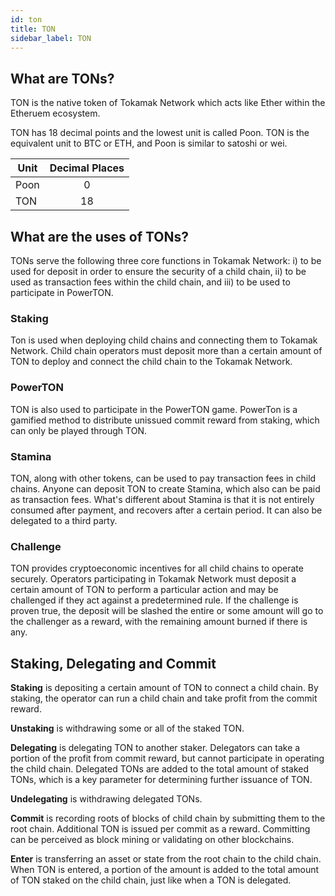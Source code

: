 ```yaml
---
id: ton
title: TON
sidebar_label: TON
---
```


## What are TONs?
TON is the native token of Tokamak Network which acts like Ether within the Etheruem ecosystem.

TON has 18 decimal points and the lowest unit is called Poon. TON is the equivalent unit to BTC or ETH, and Poon is similar to satoshi or wei.


| Unit | Decimal Places |
| ---- |:--------------:|
| Poon |       0        |
| TON  |       18       |


## What are the uses of TONs?
TONs serve the following three core functions in Tokamak Network: i) to be used for deposit in order to ensure the security of a child chain, ii) to be used as transaction fees within the child chain, and iii) to be used to participate in PowerTON.


### Staking
Ton is used when deploying child chains and connecting them to Tokamak Network. Child chain operators must deposit more than a certain amount of TON to deploy and connect the child chain to the Tokamak Network.

### PowerTON
TON is also used to participate in the PowerTON game. PowerTon is a gamified method to distribute unissued commit reward from staking, which can only be played through TON.

### Stamina
TON, along with other tokens, can be used to pay transaction fees in child chains. Anyone can deposit TON to create Stamina, which also can be paid as transaction fees. What's different about Stamina is that it is not entirely consumed after payment, and recovers after a certain period. It can also be delegated to a third party.

### Challenge
TON provides cryptoeconomic incentives for all child chains to operate securely. Operators participating in Tokamak Network must deposit a certain amount of TON to perform a particular action and may be challenged if they act against a predetermined rule. If the challenge is proven true, the deposit will be slashed the entire or some amount will go to the challenger as a reward, with the remaining amount burned if there is any.


## Staking, Delegating and Commit

**Staking** is depositing a certain amount of TON to connect a child chain. By staking, the operator can run a child chain and take profit from the commit reward.

**Unstaking** is withdrawing some or all of the staked TON.

**Delegating** is delegating TON to another staker. Delegators can take a portion of the profit from commit reward, but cannot participate in operating the child chain. Delegated TONs are added to the total amount of staked TONs, which is a key parameter for determining further issuance of TON.

**Undelegating** is withdrawing delegated TONs.

**Commit** is recording roots of blocks of child chain by submitting them to the root chain. Additional TON is issued per commit as a reward. Committing can be perceived as block mining or validating on other blockchains.

**Enter** is transferring an asset or state from the root chain to the child chain. When TON is entered, a portion of the amount is added to the total amount of TON staked on the child chain, just like when a TON is delegated.
